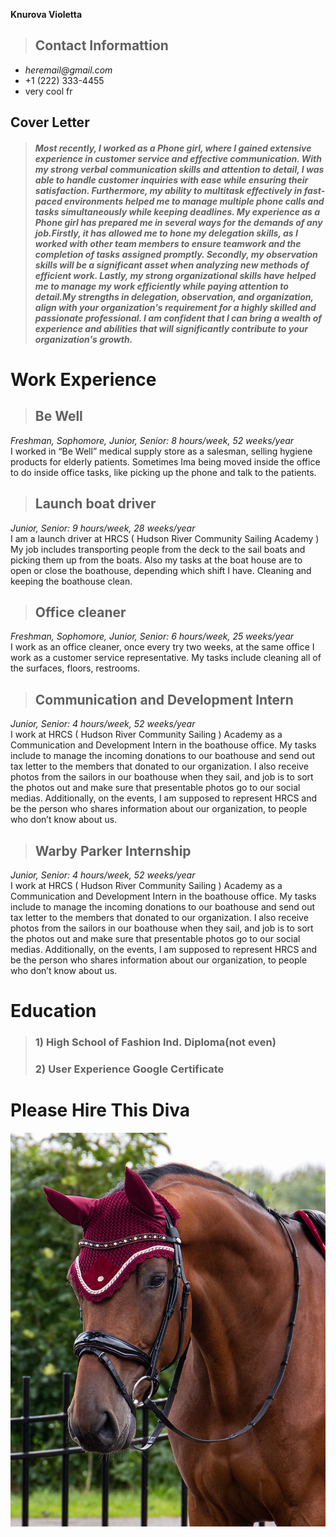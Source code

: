 **Knurova Violetta**
> ## Contact Informattion 
+ _heremail@gmail.com_
+ +1 (222) 333-4455
+ very cool fr
## Cover Letter

>#### *Most recently, I worked as a Phone girl, where I gained extensive experience in customer service and effective communication. With my strong verbal communication skills and attention to detail, I was able to handle customer inquiries with ease while ensuring their satisfaction. Furthermore, my ability to multitask effectively in fast-paced environments helped me to manage multiple phone calls and tasks simultaneously while keeping deadlines. My experience as a Phone girl has prepared me in several ways for the demands of any job.Firstly, it has allowed me to hone my delegation skills, as I worked with other team members to ensure teamwork and the completion of tasks assigned promptly. Secondly, my observation skills will be a significant asset when analyzing new methods of efficient work. Lastly, my strong organizational skills have helped me to manage my work efficiently while paying attention to detail.My strengths in delegation, observation, and organization, align with your organization's requirement for a highly skilled and passionate professional. I am confident that I can bring a wealth of experience and abilities that will significantly contribute to your organization's growth.*

# Work Experience  
>## Be Well 
*Freshman, Sophomore, Junior, Senior: 8 hours/week, 52 weeks/year* \
I worked in “Be Well” medical supply store as a salesman, selling hygiene products for elderly patients. Sometimes Ima being moved inside the office to do inside office tasks, like picking up the phone and talk to the patients.
>## Launch boat driver
*Junior, Senior: 9 hours/week, 28 weeks/year* \
I am a launch driver at HRCS ( Hudson River Community Sailing Academy ) My job includes transporting people from the deck to the sail boats and picking them up from the boats. Also my tasks at the boat house are to open or close the boathouse, depending which shift I have. Cleaning and keeping the boathouse clean.
>## Office cleaner 
*Freshman, Sophomore, Junior, Senior: 6 hours/week, 25 weeks/year* \
I work as an office cleaner, once every try two weeks, at the same office I work as a customer service representative. My tasks include cleaning all of the surfaces, floors, restrooms.
>## Communication and Development Intern
*Junior, Senior: 4 hours/week, 52 weeks/year* \
I work at HRCS ( Hudson River Community Sailing ) Academy as a Communication and Development Intern in the boathouse office. My tasks include to manage the incoming donations to our boathouse and send out tax letter to the members that donated to our organization. I also receive photos from the sailors in our boathouse when they sail, and job is to sort the photos out and make sure that presentable photos go to our social medias. Additionally, on the events, I am supposed to represent HRCS and be the person who shares information about our organization, to people who don’t know about us.
>## Warby Parker Internship
*Junior, Senior: 4 hours/week, 52 weeks/year* \
I work at HRCS ( Hudson River Community Sailing ) Academy as a Communication and Development Intern in the boathouse office. My tasks include to manage the incoming donations to our boathouse and send out tax letter to the members that donated to our organization. I also receive photos from the sailors in our boathouse when they sail, and job is to sort the photos out and make sure that presentable photos go to our social medias. Additionally, on the events, I am supposed to represent HRCS and be the person who shares information about our organization, to people who don’t know about us.

# Education 
 >### 1) High School of Fashion Ind. Diploma(not even)
 >### 2) User Experience Google Certificate
 # Please Hire This Diva 

![violet](9082zwbo-5.webp)
